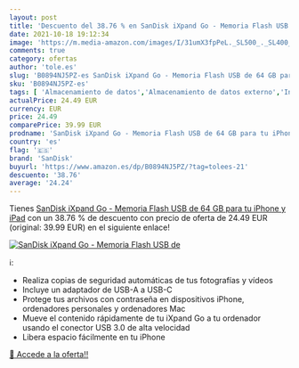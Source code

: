 ```yaml
---
layout: post
title: 'Descuento del 38.76 % en SanDisk iXpand Go - Memoria Flash USB de'
date: 2021-10-18 19:12:34
image: 'https://m.media-amazon.com/images/I/31umX3fpPeL._SL500_._SL400_.jpg'
comments: true
category: ofertas
author: 'tole.es'
slug: 'B0894NJ5PZ-es SanDisk iXpand Go - Memoria Flash USB de 64 GB para tu...'
sku: 'B0894NJ5PZ-es'
tags: [ 'Almacenamiento de datos','Almacenamiento de datos externo','Informática','Memorias USB','ipad','iphone','sandisk', ]
actualPrice: 24.49 EUR
currency: EUR
price: 24.49
comparePrice: 39.99 EUR
prodname: 'SanDisk iXpand Go - Memoria Flash USB de 64 GB para tu iPhone y iPad'
country: 'es'
flag: '🇪🇸'
brand: 'SanDisk'
buyurl: 'https://www.amazon.es/dp/B0894NJ5PZ/?tag=tolees-21'
descuento: '38.76'
average: '24.24'
---
```


Tienes [SanDisk iXpand Go - Memoria Flash USB de 64 GB para tu iPhone y iPad](https://www.amazon.es/dp/B0894NJ5PZ/?tag=tolees-21) con un 38.76 % de descuento con precio de oferta de 24.49 EUR (original: 39.99 EUR) en el siguiente enlace!

[![SanDisk iXpand Go - Memoria Flash USB de](https://m.media-amazon.com/images/I/31umX3fpPeL._SL500_._SL400_.jpg)](https://www.amazon.es/dp/B0894NJ5PZ/?tag=tolees-21)

ℹ️:

- Realiza copias de seguridad automáticas de tus fotografías y vídeos
- Incluye un adaptador de USB-A a USB-C
- Protege tus archivos con contraseña en dispositivos iPhone, ordenadores personales y ordenadores Mac
- Mueve el contenido rápidamente de tu iXpand Go a tu ordenador usando el conector USB 3.0 de alta velocidad
- Libera espacio fácilmente en tu iPhone

[🛒 Accede a la oferta!!](https://www.amazon.es/dp/B0894NJ5PZ/?tag=tolees-21)
